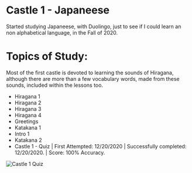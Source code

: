 # Castle 1 - Japaneese 
Started studying Japaneese, with Duolingo, just to see if I could learn an non alphabetical language, in the Fall of 2020.  

# Topics of Study:
Most of the first castle is devoted to learning the sounds of Hiragana, although there are more than a few vocabulary words, made from these sounds, included within the lessons too.

* Hiragana 1
* Hiragana 2 
* Hiragana 3
* Hiragana 4 
* Greetings 
* Katakana 1 
* Intro 1 
* Katakana 2 
* Castle 1 - Quiz | First Attempted: 12/20/2020 | Successfully completed:  12/20/2020. | Score: 100% Accuracy. 

![Castle 1 Quiz](https://github.com/EO4wellness/T-I-L/blob/main/polyglot/japon%C3%A9s/images/2020-12-20_japaneese_check-point-1-duolingo.png)
